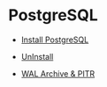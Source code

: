 # PostgreSQL

* [Install PostgreSQL](PostgreSQL/Install_PostgresQL_in_Ubuntu.md)

* [UnInstall](PostgreSQL/UnInstall%20PostgreSQL.md)

* [WAL Archive & PITR](PostgreSQL/WAL%20Archive%20&%20PITR.md)